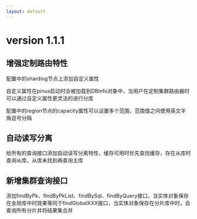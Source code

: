 ```yaml
---
layout: default
---
```

# version 1.1.1

## 增强定制路由特性
配置中的sharding节点上添加自定义属性

自定义属性在pinus启动时会被加载到DBInfo对象中，当用户在定制集群路由器时可以通过自定义属性更灵活的进行分库

配置中的region节点的capacity属性可以设置多个范围，范围值之间使用英文半角逗号分隔

## 自动读写分离
给所有的查询接口添加自动读写分离特性，缓存可用时优先查找缓存，存在从库时查询从库，从库未找到再查询主库

## 新增集群查询接口
添加findByPk、findByPkList、findBySql、findByQuery接口，当实体对象保存在全局库中时效果等同于findGlobalXXX接口，当实体对象保存在分片库中时，会查询所有分片并将结果集合并
